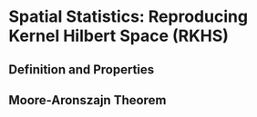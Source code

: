 # Spatial Statistics: Reproducing Kernel Hilbert Space (RKHS)
## Definition and Properties
## Moore-Aronszajn Theorem
